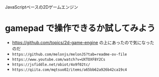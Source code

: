 JavaScriptベースの2Dゲームエンジン

# gamepad で操作できるか試してみよう
* https://github.com/topics/2d-game-engine の上にあったので気になったのだ
* `https://github.com/melonjs/melonJS?tab=readme-ov-file`
* `https://www.youtube.com/watch?v=UXTOXF8Y2Cs`
* `https://jsfiddle.net/obiot/4o9f02tc/`
* `https://qiita.com/mqtsuo02/items/a65bb62a926b42ca19c4`
